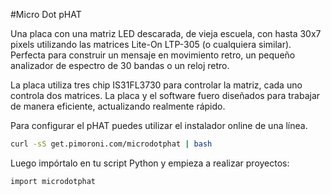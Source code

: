 <!--
---
name: Micro Dot pHAT
class: board
type: led
formfactor: pHAT
manufacturer: Pimoroni
description: An LED matrix display board for the Raspberry Pi
url: http://blog.pimoroni.com/micro-dot-phat/
github: https://github.com/pimoroni/microdot-phat
buy: https://shop.pimoroni.com/products/microdot-phat
image: 'microdot-phat.png'
pincount: 40
eeprom: no
power:
  '2':
ground:
  '6':
  '39':
pin:
  '3':
    mode: i2c
  '5':
    mode: i2c
i2c:
  '0x63':
    name: LED matrix 1-2
    device: IS31FL3730
  '0x62':
    name: LED matrix 3-4
    device: IS31FL3730
  '0x61':
    name: LED matrix 5-6
    device: IS31FL3730
-->
#Micro Dot pHAT

Una placa con una matriz LED descarada, de vieja escuela, con hasta 30x7 pixels utilizando las matrices Lite-On LTP-305 (o cualquiera similar). Perfecta para construir un mensaje en movimiento retro, un pequeño analizador de espectro de 30 bandas o un reloj retro.

La placa utiliza tres chip IS31FL3730 para controlar la matriz, cada  uno controla dos matrices. La placa y el software fuero diseñados para trabajar de manera eficiente, actualizando realmente rápido.

Para configurar el pHAT puedes utilizar el instalador online de una línea.

```bash
curl -sS get.pimoroni.com/microdotphat | bash
```

Luego impórtalo en tu script Python y empieza a realizar proyectos:

```bash
import microdotphat
```
